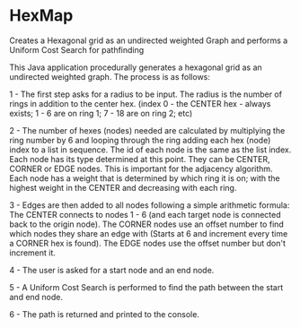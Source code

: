 # HexMap
Creates a Hexagonal grid as an undirected weighted Graph and performs a Uniform Cost Search for pathfinding

This Java application procedurally generates a hexagonal grid as an undirected weighted graph.
The process is as follows:

1 - The first step asks for a radius to be input.
    The radius is the number of rings in addition to the center hex.
    (index 0 - the CENTER hex - always exists; 1 - 6 are on ring 1; 7 - 18 are on ring 2; etc)
    
2 - The number of hexes (nodes) needed are calculated by multiplying the ring number by 6 and looping through the ring
    adding each hex (node) index to a list in sequence. The id of each node is the same as the list index. Each node has its
    type determined at this point. They can be CENTER, CORNER or EDGE nodes. This is important for the adjacency algorithm.
    Each node has a weight that is determined by which ring it is on; with the highest weight in the CENTER and decreasing
    with each ring.
    
3 - Edges are then added to all nodes following a simple arithmetic formula: The CENTER connects to nodes 1 - 6 (and each target node is       connected back to the origin node). The CORNER nodes use an offset number to find which nodes they share an
    edge with (Starts at 6 and increment every time a CORNER hex is found). The EDGE nodes use the offset number but don't increment it.
    
4 - The user is asked for a start node and an end node.

5 - A Uniform Cost Search is performed to find the  path between the start and end node.

6 - The path is returned and printed to the console.
